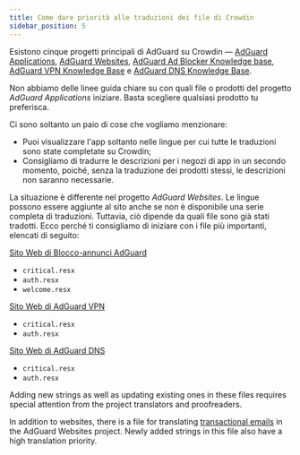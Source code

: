 ```yaml
---
title: Come dare priorità alle traduzioni dei file di Crowdin
sidebar_position: 5
---
```


Esistono cinque progetti principali di AdGuard su Crowdin — [AdGuard Applications](https://crowdin.com/project/adguard-applications), [AdGuard Websites](https://crowdin.com/project/adguard-websites), [AdGuard Ad Blocker Knowledge base](https://crowdin.com/project/adguard-knowledge-base), [AdGuard VPN Knowledge Base](https://crowdin.com/project/adguard-vpn-knowledge-base) e [AdGuard DNS Knowledge Base](https://crowdin.com/project/adguard-knowledge-bases).

Non abbiamo delle linee guida chiare su con quali file o prodotti del progetto *AdGuard Applications* iniziare. Basta scegliere qualsiasi prodotto tu preferisca.

Ci sono soltanto un paio di cose che vogliamo menzionare:

- Puoi visualizzare l'app soltanto nelle lingue per cui tutte le traduzioni sono state completate su Crowdin;
- Consigliamo di tradurre le descrizioni per i negozi di app in un secondo momento, poiché, senza la traduzione dei prodotti stessi, le descrizioni non saranno necessarie.

La situazione è differente nel progetto *AdGuard Websites*. Le lingue possono essere aggiunte al sito anche se non è disponibile una serie completa di traduzioni. Tuttavia, ciò dipende da quali file sono già stati tradotti. Ecco perché ti consigliamo di iniziare con i file più importanti, elencati di seguito:

[Sito Web di Blocco-annunci AdGuard](https://crowdin.com/project/adguard-websites/en#/adguard.com)

- `critical.resx`
- `auth.resx`
- `welcome.resx`

[Sito Web di AdGuard VPN](https://crowdin.com/project/adguard-websites/en#/adguard-vpn.com)

- `critical.resx`
- `auth.resx`

[Sito Web di AdGuard DNS](https://crowdin.com/project/adguard-websites/en#/adguard-dns.com)

- `critical.resx`
- `auth.resx`

Adding new strings as well as updating existing ones in these files requires special attention from the project translators and proofreaders.

In addition to websites, there is a file for translating [transactional emails](https://crowdin.com/project/adguard-websites/de#/emails) in the AdGuard Websites project. Newly added strings in this file also have a high translation priority.
